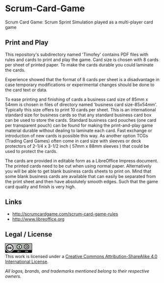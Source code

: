 # Scrum-Card-Game

Scrum Card Game: Scrum Sprint Simulation played as a multi-player card game

## Print and Play

This repository's subdirectory named 'Timofey' contains PDF files
with rules and cards to print and play the game. Card size is chosen
with 8 cards per sheet of printed paper. To make the cards durable
you could laminate the cards.

Experience showed that the format of 8 cards per sheet is a
disadvantage in case temporary modifications or experimental
changes should be done to the card text or data.

To ease printing and finishing of cards a business card size of
85mm x 54mm is chosen in files of directory named
'business card size-85x54mm'. Typically this size offers to print
10 cards per sheet. This is an international standard size for
business cards so that any standard business card box can be used
to store the cards. Standard business card pouches (one card per
transparent pouch) can be found for making the print-and-play game
material durable without dealing to laminate each card. Fast
exchange or introduction of new cards is possible this way.
As another option TCGs (Trading Card Games) often come in card
size with sleeves or deck protectors of 2-1/4 x 3-1/2 inch
( 57mm x 88mm sleeves ) that could be used to protect the cards.

The cards are provided in editable form as a LibreOffice Impress
document. The printed cards need to be cut when using normal paper.
Alternatively you will be able to get blank business cards sheets to
print on. Mind that some blank business cards are available that
can easily be separated from the print sheet and then have absolutely
smooth edges. Such that the game card quality and finish is very
high.

## Links

* http://scrumcardgame.com/scrum-card-game-rules
* http://www.libreoffice.org

## Legal / License

<a rel='license' href='http://creativecommons.org/licenses/by-sa/4.0'><img alt='Creative Commons License' style='border-width:0' src='res/cc_by_sa-88x31.png' /></a><br />This work is licensed under a <a rel='license' href='http://creativecommons.org/licenses/by-sa/4.0'>Creative Commons Attribution-ShareAlike 4.0 International License</a>.

_All logos, brands, and trademarks mentioned belong to their respective owners._

